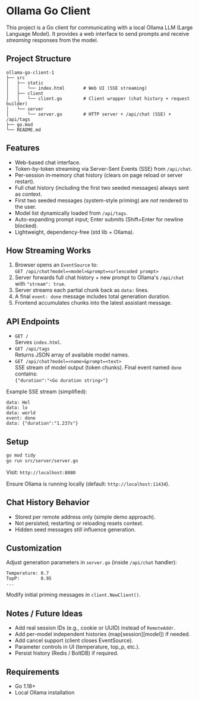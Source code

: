 # Ollama Go Client

This project is a Go client for communicating with a local Ollama LLM (Large Language Model). It provides a web interface to send prompts and receive *streaming* responses from the model.

## Project Structure

```
ollama-go-client-1
├── src
│   ├── static
│   │   └── index.html       # Web UI (SSE streaming)
│   ├── client
│   │   └── client.go        # Client wrapper (chat history + request builder)
│   └── server
│       └── server.go        # HTTP server + /api/chat (SSE) + /api/tags
├── go.mod
└── README.md
```

## Features

- Web-based chat interface.
- Token-by-token streaming via Server-Sent Events (SSE) from `/api/chat`.
- Per-session in‑memory chat history (clears on page reload or server restart).
- Full chat history (including the first two seeded messages) always sent as context.
- First two seeded messages (system-style priming) are *not* rendered to the user.
- Model list dynamically loaded from `/api/tags`.
- Auto-expanding prompt input; Enter submits (Shift+Enter for newline blocked).
- Lightweight, dependency-free (std lib + Ollama).

## How Streaming Works

1. Browser opens an `EventSource` to:  
   `GET /api/chat?model=<model>&prompt=<urlencoded prompt>`
2. Server forwards full chat history + new prompt to Ollama's `/api/chat` with `"stream": true`.
3. Server streams each partial chunk back as `data:` lines.
4. A final `event: done` message includes total generation duration.
5. Frontend accumulates chunks into the latest assistant message.

## API Endpoints

- `GET /`  
  Serves `index.html`.
- `GET /api/tags`  
  Returns JSON array of available model names.
- `GET /api/chat?model=<name>&prompt=<text>`  
  SSE stream of model output (token chunks). Final event named `done` contains:  
  `{"duration":"<Go duration string>"}`

Example SSE stream (simplified):
```
data: Hel
data: lo 
data: world
event: done
data: {"duration":"1.237s"}
```

## Setup

```sh
go mod tidy
go run src/server/server.go
```

Visit: `http://localhost:8080`

Ensure Ollama is running locally (default: `http://localhost:11434`).

## Chat History Behavior

- Stored per remote address only (simple demo approach).
- Not persisted; restarting or reloading resets context.
- Hidden seed messages still influence generation.

## Customization

Adjust generation parameters in `server.go` (inside `/api/chat` handler):
```
Temperature: 0.7
TopP:        0.95
...
```

Modify initial priming messages in `client.NewClient()`.

## Notes / Future Ideas

- Add real session IDs (e.g., cookie or UUID) instead of `RemoteAddr`.
- Add per-model independent histories (map[session][model]) if needed.
- Add cancel support (client closes EventSource).
- Parameter controls in UI (temperature, top_p, etc.).
- Persist history (Redis / BoltDB) if required.

## Requirements

- Go 1.18+
- Local Ollama installation
